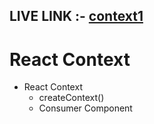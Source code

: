 ## LIVE LINK :- <a href='https://prashcontext1.ccbp.tech/'> context1</a>

# React Context

- React Context
  - createContext()
  - Consumer Component
